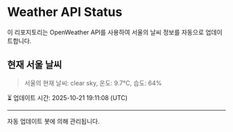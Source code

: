 
# Weather API Status

이 리포지토리는 OpenWeather API를 사용하여 서울의 날씨 정보를 자동으로 업데이트합니다.

## 현재 서울 날씨
> 서울의 현재 날씨: clear sky, 온도: 9.7°C, 습도: 64%

⏳ 업데이트 시간: 2025-10-21 19:11:08 (UTC)

---
자동 업데이트 봇에 의해 관리됩니다.
